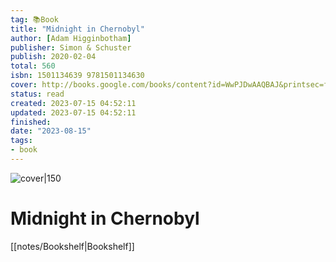 ```yaml
---
tag: 📚Book
title: "Midnight in Chernobyl"
author: [Adam Higginbotham]
publisher: Simon & Schuster
publish: 2020-02-04
total: 560
isbn: 1501134639 9781501134630
cover: http://books.google.com/books/content?id=WwPJDwAAQBAJ&printsec=frontcover&img=1&zoom=1&edge=curl&source=gbs_api
status: read
created: 2023-07-15 04:52:11
updated: 2023-07-15 04:52:11
finished: 
date: "2023-08-15"
tags:
- book
---
```


![cover|150](http://books.google.com/books/content?id=WwPJDwAAQBAJ&printsec=frontcover&img=1&zoom=1&edge=curl&source=gbs_api)

# Midnight in Chernobyl
[[notes/Bookshelf|Bookshelf]]
